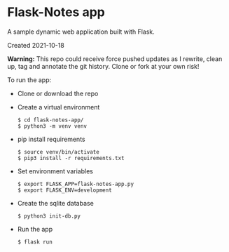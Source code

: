 # Flask-Notes app

A sample dynamic web application built with Flask.

Created 2021-10-18

**Warning:** This repo could receive force pushed updates as I rewrite, clean up, tag and annotate the git history. Clone or fork at your own risk!


To run the app:

- Clone or download the repo

- Create a virtual environment

    ```
    $ cd flask-notes-app/
    $ python3 -m venv venv
    ```

- pip install requirements

    ```
    $ source venv/bin/activate
    $ pip3 install -r requirements.txt
    ```

- Set environment variables

    ```
    $ export FLASK_APP=flask-notes-app.py
    $ export FLASK_ENV=development
    ```

- Create the sqlite database

    ```
    $ python3 init-db.py
    ```

- Run the app

    ```
    $ flask run
    ```
